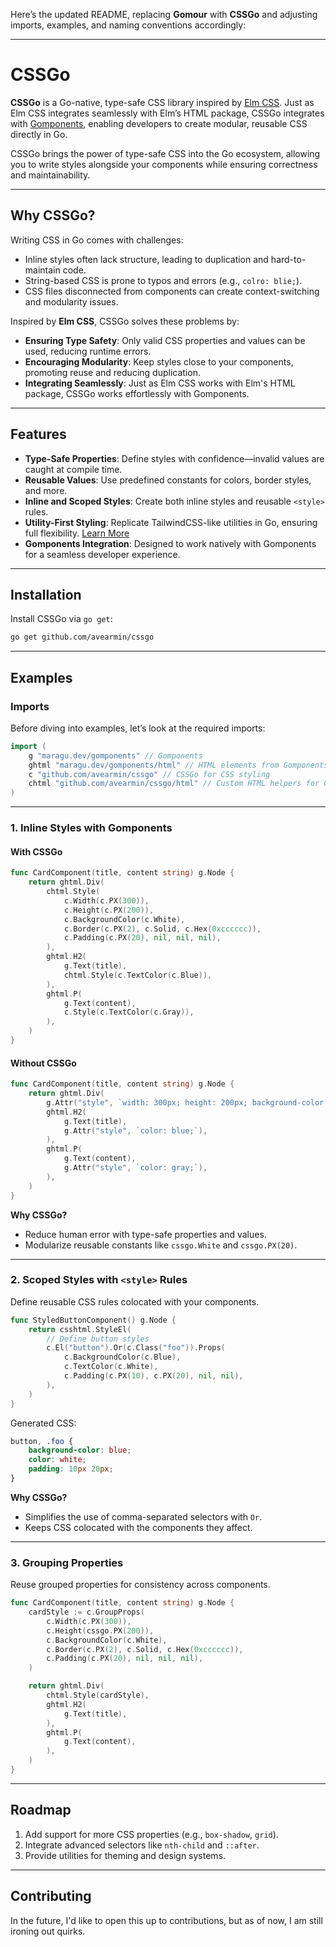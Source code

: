 Here’s the updated README, replacing **Gomour** with **CSSGo** and adjusting imports, examples, and naming conventions accordingly:

---

# CSSGo

**CSSGo** is a Go-native, type-safe CSS library inspired by [Elm CSS](https://package.elm-lang.org/packages/rtfeldman/elm-css/latest/). Just as Elm CSS integrates seamlessly with Elm’s HTML package, CSSGo integrates with [Gomponents](https://github.com/maragudk/gomponents), enabling developers to create modular, reusable CSS directly in Go.

CSSGo brings the power of type-safe CSS into the Go ecosystem, allowing you to write styles alongside your components while ensuring correctness and maintainability.

---

## **Why CSSGo?**

Writing CSS in Go comes with challenges:
- Inline styles often lack structure, leading to duplication and hard-to-maintain code.
- String-based CSS is prone to typos and errors (e.g., `colro: blie;`).
- CSS files disconnected from components can create context-switching and modularity issues.

Inspired by **Elm CSS**, CSSGo solves these problems by:
- **Ensuring Type Safety**: Only valid CSS properties and values can be used, reducing runtime errors.
- **Encouraging Modularity**: Keep styles close to your components, promoting reuse and reducing duplication.
- **Integrating Seamlessly**: Just as Elm CSS works with Elm's HTML package, CSSGo works effortlessly with Gomponents.

---

## **Features**

- **Type-Safe Properties**: Define styles with confidence—invalid values are caught at compile time.
- **Reusable Values**: Use predefined constants for colors, border styles, and more.
- **Inline and Scoped Styles**: Create both inline styles and reusable `<style>` rules.
- **Utility-First Styling**: Replicate TailwindCSS-like utilities in Go, ensuring full flexibility. [Learn More](./examples/tailwind-like-utilities.md)
- **Gomponents Integration**: Designed to work natively with Gomponents for a seamless developer experience.

---

## **Installation**

Install CSSGo via `go get`:

```bash
go get github.com/avearmin/cssgo
```

---

## **Examples**

### **Imports**
Before diving into examples, let’s look at the required imports:

```go
import (
	g "maragu.dev/gomponents" // Gomponents
	ghtml "maragu.dev/gomponents/html" // HTML elements from Gomponents 
	c "github.com/avearmin/cssgo" // CSSGo for CSS styling
	chtml "github.com/avearmin/cssgo/html" // Custom HTML helpers for CSSGo 	
)
```

---

### **1. Inline Styles with Gomponents**

#### **With CSSGo**
```go
func CardComponent(title, content string) g.Node {
	return ghtml.Div(
		chtml.Style(
			c.Width(c.PX(300)),
			c.Height(c.PX(200)),
			c.BackgroundColor(c.White),
			c.Border(c.PX(2), c.Solid, c.Hex(0xcccccc)),
			c.Padding(c.PX(20), nil, nil, nil),
		),
		ghtml.H2(
			g.Text(title),
			chtml.Style(c.TextColor(c.Blue)),
		),
		ghtml.P(
			g.Text(content),
			c.Style(c.TextColor(c.Gray)),
		),
	)
}
```

#### **Without CSSGo**
```go
func CardComponent(title, content string) g.Node {
	return ghtml.Div(
		g.Attr("style", `width: 300px; height: 200px; background-color: white; border: 2px solid #cccccc; padding: 20px;`),
		ghtml.H2(
			g.Text(title),
			g.Attr("style", `color: blue;`),
		),
		ghtml.P(
			g.Text(content),
			g.Attr("style", `color: gray;`),
		),
	)
}
```

**Why CSSGo?**
- Reduce human error with type-safe properties and values.
- Modularize reusable constants like `cssgo.White` and `cssgo.PX(20)`.

---

### **2. Scoped Styles with `<style>` Rules**

Define reusable CSS rules colocated with your components.

```go
func StyledButtonComponent() g.Node {
	return csshtml.StyleEl(
		// Define button styles
		c.El("button").Or(c.Class("foo")).Props(
			c.BackgroundColor(c.Blue),
			c.TextColor(c.White),
			c.Padding(c.PX(10), c.PX(20), nil, nil),
		),
	)
}
```

Generated CSS:
```css
button, .foo {
    background-color: blue;
    color: white;
    padding: 10px 20px;
}
```

**Why CSSGo?**
- Simplifies the use of comma-separated selectors with `Or`.
- Keeps CSS colocated with the components they affect.

---

### **3. Grouping Properties**

Reuse grouped properties for consistency across components.

```go
func CardComponent(title, content string) g.Node {
	cardStyle := c.GroupProps(
		c.Width(c.PX(300)),
		c.Height(cssgo.PX(200)),
		c.BackgroundColor(c.White),
		c.Border(c.PX(2), c.Solid, c.Hex(0xcccccc)),
		c.Padding(c.PX(20), nil, nil, nil),
	)

	return ghtml.Div(
		chtml.Style(cardStyle),
		ghtml.H2(
			g.Text(title),
		),
		ghtml.P(
			g.Text(content),
		),
	)
}
```

---

## **Roadmap**

1. Add support for more CSS properties (e.g., `box-shadow`, `grid`).
2. Integrate advanced selectors like `nth-child` and `::after`.
3. Provide utilities for theming and design systems.

---

## **Contributing**

In the future, I'd like to open this up to contributions, but as of now, I am still ironing out quirks.